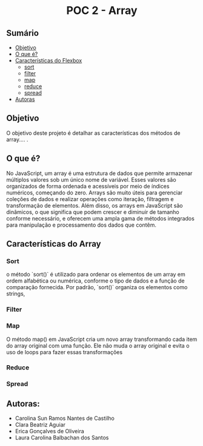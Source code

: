 
# <h1 align="center">POC 2 - Array </h1>

## Sumário
* [Objetivo](#objetivo)
*  [O que é?](#oque)
* [Características do Flexbox](#caracteristicas)
   * [sort](#sort)
   * [filter](#filter)
   * [map](#map)
   * [reduce](#reduce)
   * [spread](#spread)
* [Autoras](#autoras)


<div id='objetivo'/> 
   
## Objetivo 
<p> O objetivo deste projeto é detalhar as características dos métodos de array.... .</p>



<div id='oque'/> 
  
## O que é? 
<p> No JavaScript, um array é uma estrutura de dados que permite armazenar múltiplos valores sob um único nome de variável. Esses valores são organizados de forma ordenada e acessíveis por meio de índices numéricos, começando do zero. Arrays são muito úteis para gerenciar coleções de dados e realizar operações como iteração, filtragem e transformação de elementos. Além disso, os arrays em JavaScript são dinâmicos, o que significa que podem crescer e diminuir de tamanho conforme necessário, e oferecem uma ampla gama de métodos integrados para manipulação e processamento dos dados que contêm. </p>


<div id='caracteristicas'/>

## Características do Array


<div id='sort'/>
   
### Sort
<p>o método `sort()` é utilizado para ordenar os elementos de um array em ordem alfabética ou numérica, conforme o tipo de dados e a função de comparação fornecida. Por padrão, `sort()` organiza os elementos como strings,</p>



<div id='filter'/>
   
### Filter



<div id='map'/>
   
### Map
<p>O método map() em JavaScript cria um novo array transformando cada item do array original com uma função. Ele não muda o array original e evita o uso de loops para fazer essas transformações</p>


<div id='reduce'/>
   
### Reduce



<div id='spread'/>
   
### Spread

<div id='autoras'/>


   
## Autoras:
* Carolina Sun Ramos Nantes de Castilho 
* Clara Beatriz Aguiar 
* Erica Gonçalves de Oliveira
* Laura Carolina Balbachan dos Santos 



